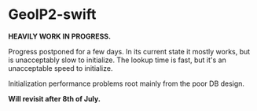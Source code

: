 # GeoIP2-swift

**HEAVILY WORK IN PROGRESS.**

Progress postponed for a few days.
In its current state it mostly works, but is unacceptably slow to initialize. 
The lookup time is fast, but it's an unacceptable speed to initialize.

Initialization performance problems root mainly from the poor DB design.

**Will revisit after 8th of July.**
